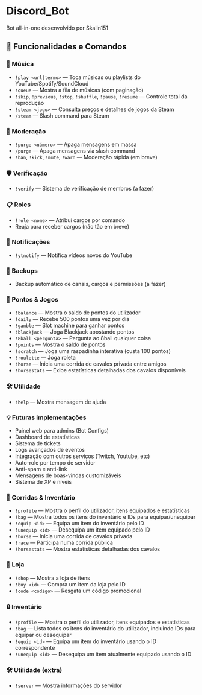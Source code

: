 
# Discord_Bot
Bot all-in-one desenvolvido por Skalin151

## 🎯 Funcionalidades e Comandos

### 🎵 Música
- `!play <url|termo>` — Toca músicas ou playlists do YouTube/Spotify/SoundCloud
- `!queue` — Mostra a fila de músicas (com paginação)
- `!skip`, `!previous`, `!stop`, `!shuffle`, `!pause`, `!resume` — Controle total da reprodução
- `!steam <jogo>` — Consulta preços e detalhes de jogos da Steam
- `/steam` — Slash command para Steam

### 🧹 Moderação
- `!purge <número>` — Apaga mensagens em massa
- `/purge` — Apaga mensagens via slash command
- `!ban`, `!kick`, `!mute`, `!warn` — Moderação rápida (em breve)

### 🛡️ Verificação
- `!verify` — Sistema de verificação de membros (a fazer)

### 📋 Roles
- `!role <nome>` — Atribui cargos por comando
- Reaja para receber cargos (não tão em breve)

### 🔔 Notificações
- `!ytnotify` — Notifica vídeos novos do YouTube

### 💾 Backups
- Backup automático de canais, cargos e permissões (a fazer)


### 💸 Pontos & Jogos
- `!balance` — Mostra o saldo de pontos do utilizador
- `!daily` — Recebe 500 pontos uma vez por dia
- `!gamble` — Slot machine para ganhar pontos
- `!blackjack` — Joga Blackjack apostando pontos
- `!8ball <pergunta>` — Pergunta ao 8ball qualquer coisa
- `!points` — Mostra o saldo de pontos
- `!scratch` — Joga uma raspadinha interativa (custa 100 pontos)
- `!roulette` — Joga roleta
- `!horse` — Inicia uma corrida de cavalos privada entre amigos
- `!horsestats` — Exibe estatísticas detalhadas dos cavalos disponíveis

### 🛠️ Utilidade
- `!help` — Mostra mensagem de ajuda

### 💡 Futuras implementações
- Painel web para admins (Bot Configs)
- Dashboard de estatísticas
- Sistema de tickets
- Logs avançados de eventos
- Integração com outros serviços (Twitch, Youtube, etc)
- Auto-role por tempo de servidor
- Anti-spam e anti-link
- Mensagens de boas-vindas customizáveis
- Sistema de XP e níveis
### 🏇 Corridas & Inventário
- `!profile` — Mostra o perfil do utilizador, itens equipados e estatísticas
- `!bag` — Mostra todos os itens do inventário e IDs para equipar/unequipar
- `!equip <id>` — Equipa um item do inventário pelo ID
- `!unequip <id>` — Desequipa um item equipado pelo ID
- `!horse` — Inicia uma corrida de cavalos privada
- `!race` — Participa numa corrida pública
- `!horsestats` — Mostra estatísticas detalhadas dos cavalos

### 🛒 Loja
- `!shop` — Mostra a loja de itens
- `!buy <id>` — Compra um item da loja pelo ID
- `!code <código>` — Resgata um código promocional


### 🔒 Inventário
- `!profile` — Mostra o perfil do utilizador, itens equipados e estatísticas
- `!bag` — Lista todos os itens do inventário do utilizador, incluindo IDs para equipar ou desequipar
- `!equip <id>` — Equipa um item do inventário usando o ID correspondente
- `!unequip <id>` — Desequipa um item atualmente equipado usando o ID


### 🛠️ Utilidade (extra)
- `!server` — Mostra informações do servidor



